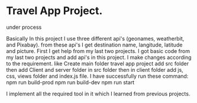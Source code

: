 # Travel App Project.
under process

Basically In this project I use three different api's (geonames, weatherbit, and Pixabay). from these api's I get destination name, langitude, latitude and picture. First I get help from my last two projects.
I got basic code from my last two projects and add api's in this project.
I make changes according to the requirement. like
Create main folder travel app project
add src folder
 then add Client and server folder in src folder
 then in client folder add js, css, views folder and index.js file.
I have successfully run these command:
npm run build-prod
npm run build-dev
npm run start

I implement all the required tool in it which I learned from previous projects.